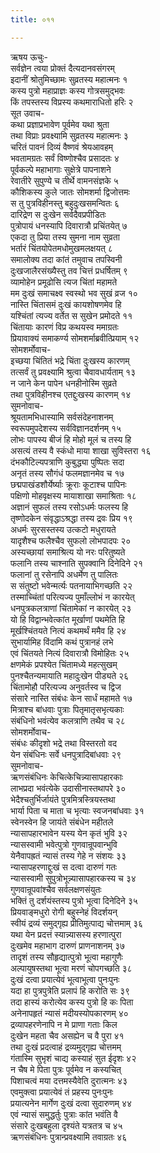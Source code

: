 ```yaml
---
title: ०११

---
```

ऋषय ऊचुः-  
सर्वज्ञेन त्वया प्रोक्तं दैत्यदानवसंगरम्  
इदानीं श्रोतुमिच्छामः सुव्रतस्य महात्मनः १  
कस्य पुत्रो महाप्राज्ञः कस्य गोत्रसमुद्भवः  
किं तपस्तस्य विप्रस्य कथमाराधितो हरिः २  
सूत उवाच-  
कथा प्रज्ञाप्रभावेण पूर्वमेव यथा श्रुता  
तथा विप्राः प्रवक्ष्यामि सुव्रतस्य महात्मनः ३  
चरितं पावनं दिव्यं वैष्णवं श्रेयआवहम्  
भवतामग्रतः सर्वं विष्णोश्चैव प्रसादतः ४  
पूर्वकल्पे महाभागाः सुक्षेत्रे पापनाशने  
रेवातीरे सुपुण्ये च तीर्थे वामनसंज्ञके ५  
कौशिकस्य कुले जातः सोमशर्मा द्विजोत्तमः  
स तु पुत्रविहीनस्तु बहुदुःखसमन्वितः ६  
दारिद्रेण स दुःखेन सर्वदैवप्रपीडितः  
पुत्रोपायं धनस्यापि दिवारात्रौ प्रचिंतयेत् ७  
एकदा तु प्रिया तस्य सुमना नाम सुव्रता  
भर्तारं चिंतयोपेतमधोमुखमलक्षयत् ८  
समालोक्य तदा कांतं तमुवाच तपस्विनी  
दुःखजालैरसंख्यैस्तु तव चित्तं प्रधर्षितम् ९  
व्यामोहेन प्रमूढोसि त्यज चिंतां महामते  
मम दुःखं समाचक्ष्व स्वस्थो भव सुखं व्रज १०  
नास्ति चिंतासमं दुःखं कायशोषणमेव हि  
यश्चिंतां त्यज्य वर्तेत स सुखेन प्रमोदते ११  
चिंतायाः कारणं विप्र कथयस्व ममाग्रतः  
प्रियावाक्यं समाकर्ण्य सोमशर्माब्रवीत्प्रियाम् १२  
सोमशर्मोवाच-  
इच्छया चिंतितं भद्रे चिंता दुःखस्य कारणम्  
तत्सर्वं तु प्रवक्ष्यामि श्रुत्वा चैवावधार्यताम् १३  
न जाने केन पापेन धनहीनोस्मि सुव्रते  
तथा पुत्रविहीनश्च एतद्दुःखस्य कारणम् १४  
सुमनोवाच-  
श्रूयतामभिधास्यामि सर्वसंदेहनाशनम्  
स्वरूपमुपदेशस्य सर्वविज्ञानदर्शनम् १५  
लोभः पापस्य बीजं हि मोहो मूलं च तस्य हि  
असत्यं तस्य वै स्कंधो माया शाखा सुविस्तरा १६  
दंभकौटिल्यपत्राणि कुबुद्ध्या पुष्पितः सदा  
अनृतं तस्य सौगंधं फलमज्ञानमेव च १७  
छद्मपाखंडशौर्येर्ष्याः क्रूराः कूटाश्च पापिनः  
पक्षिणो मोहवृक्षस्य मायाशाखा समाश्रिताः १८  
अज्ञानं सुफलं तस्य रसोऽधर्मः फलस्य हि  
तृष्णोदकेन संवृद्धाऽश्रद्धा तस्य द्रवः प्रिय १९  
अधर्मः सुरसस्तस्य उत्कटो मधुरायते  
यादृशैश्च फलैश्चैव सुफलो लोभपादपः २०  
अस्यच्छायां समाश्रित्य यो नरः परितुष्यते  
फलानि तस्य चाश्नाति सुपक्वानि दिनेदिने २१  
फलानां तु रसेनापि अधर्मेण तु पालितः  
स संतुष्टो भवेन्मर्त्यः पतनायाभिगच्छति २२  
तस्माच्चिंतां परित्यज्य पुमाँल्लोभं न कारयेत्  
धनपुत्रकलत्राणां चिंतामेकां न कारयेत् २३  
यो हि विद्वान्भवेत्कांत मूर्खाणां पथमेति हि  
मूर्खश्चिंतयते नित्यं कथमर्थं ममैव हि २४  
सुभार्यामिह विंदामि कथं पुत्रानहं लभे  
एवं चिंतयते नित्यं दिवारात्रौ विमोहितः २५  
क्षणमेकं प्रपश्येत चिंतामध्ये महत्सुखम्  
पुनश्चैतन्यमायाति महादुःखेन पीड्यते २६  
चिंतामोहौ परित्यज्य अनुवर्तस्व च द्विज  
संसारे नास्ति संबंधः केन सार्धं महामते १७  
मित्राश्च बांधवाः पुत्राः पितृमातृसभृत्यकाः  
संबंधिनो भवंत्येव कलत्राणि तथैव च २८  
सोमशर्मोवाच-  
संबंधः कीदृशो भद्रे तथा विस्तरतो वद  
येन संबंधिनः सर्वे धनपुत्रादिबांधवाः २९  
सुमनोवाच-  
ऋणसंबंधिनः केचित्केचिन्न्यासापहारकाः  
लाभप्रदा भवंत्येके उदासीनास्तथापरे ३०  
भेदैश्चतुर्भिर्जायंते पुत्रमित्रस्त्रियस्तथा  
भार्या पिता च माता च भृत्याः स्वजनबांधवाः ३१  
स्वेनस्वेन हि जायंते संबंधेन महीतले  
न्यासापहारभावेन यस्य येन कृतं भुवि ३२  
न्यासस्वामी भवेत्पुत्रो गुणवान्रूपवान्भुवि  
येनैवापह्रतं न्यासं तस्य गेहे न संशयः ३३  
न्यासापहरणाद्दुःखं स दत्वा दारुणं गतः  
न्यासस्वामी सुपुत्रोभून्न्यासापहारकस्य च ३४  
गुणवान्रूपवांश्चैव सर्वलक्षणसंयुतः  
भक्तिं तु दर्शयंस्तस्य पुत्रो भूत्वा दिनेदिने ३५  
प्रियवाङ्मधुरो रोगी बहुस्नेहं विदर्शयन्  
स्वीयं द्रव्यं समुद्गृह्य प्रीतिमुत्पाद्य चोत्तमाम् ३६  
यथा येन प्रदत्तं स्यान्न्यासस्य हरणात्पुरा  
दुःखमेव महाभाग दारुणं प्राणनाशनम् ३७  
तादृशं तस्य सौहृद्यात्पुत्रो भूत्वा महागुणैः  
अल्पायुषस्तथा भूत्वा मरणं चोपगच्छति ३८  
दुःखं दत्वा प्रयात्येवं भूत्वाभूत्वा पुनःपुनः  
यदा हा पुत्रपुत्रेति प्रलापं हि करोति सः ३९  
तदा हास्यं करोत्येव कस्य पुत्रो हि कः पिता  
अनेनापहृतं न्यासं मदीयस्योपकारणम् ४०  
द्रव्यापहरणेनापि न मे प्राणा गताः किल  
दुःखेन महता चैव असह्येन च वै पुरा ४१  
तथा दुःखं प्रदत्वाहं द्रव्यमुद्गृह्य चोत्तमम्  
गंतास्मि सुभृशं चाद्य कस्याहं सुत ईदृशः ४२  
न चैष मे पिता पुत्रः पूर्वमेव न कस्यचित्  
पिशाचत्वं मया दत्तमस्यैवेति दुरात्मनः ४३  
एवमुक्त्वा प्रयात्येवं तं प्रहस्य पुनःपुनः  
प्रयात्यनेन मार्गेण दुःखं दत्वा सुदारुणम् ४४  
एवं न्यासं समुद्धर्तुः पुत्राः कांत भवंति वै  
संसारे दुःखबहुला दृश्यंते यत्रतत्र च ४५  
ऋणसंबंधिनः पुत्रान्प्रवक्ष्यामि तवाग्रतः ४६